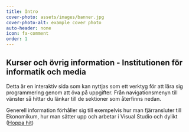 ```yaml
---
title: Intro
cover-photo: assets/images/banner.jpg
cover-photo-alt: example cover photo
auto-header: none
icon: fa-comment
order: 1
---
```


## Kurser och övrig information - Institutionen för informatik och media ##
Detta är en interaktiv sida som kan nyttjas som ett verktyg för att lära sig programmering genom att öva på uppgifter. Från navigationsmenyn till vänster så hittar du länkar till de sektioner som återfinns nedan.

Generell information förhåller sig till exempelvis hur man fjärransluter till Ekonomikum, hur man sätter upp och arbetar i Visual Studio och dylikt ([Hoppa hit](/visualstudio.md))
